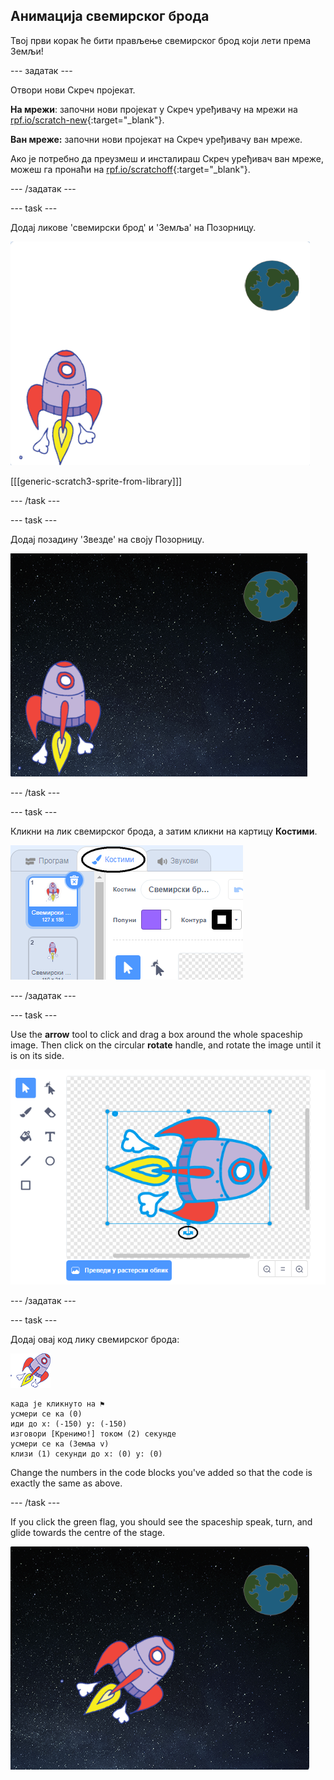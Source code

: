 ## Анимација свемирског брода

Твој први корак ће бити прављење свемирског брод који лети према Земљи!

\--- задатак \---

Отвори нови Скреч пројекат.

**На мрежи**: започни нови пројекат у Скреч уређивачу на мрежи на [rpf.io/scratch-new](http://rpf.io/scratchon){:target="_blank"}.

**Ван мреже:** започни нови пројекат на Скреч уређивачу ван мреже.

Ако је потребно да преузмеш и инсталираш Скреч уређивач ван мреже, можеш га пронаћи на [rpf.io/scratchoff](http://rpf.io/scratchoff){:target="_blank"}.

\--- /задатак \---

\--- task \---

Додај ликове 'свемирски брод' и 'Земља' на Позорницу.

![Ликови Свемирског брода и Земље](images/space-sprites.png)

[[[generic-scratch3-sprite-from-library]]]

\--- /task \---

\--- task \---

Додај позадину 'Звезде' на своју Позорницу.

![Свемирска позадина](images/space-backdrop.png)

\--- /task \---

\--- task \---

Кликни на лик свемирског брода, а затим кликни на картицу **Костими**.

![Костим Лика](images/space-costume.png)

\--- /задатак \---

\--- task \---

Use the **arrow** tool to click and drag a box around the whole spaceship image. Then click on the circular **rotate** handle, and rotate the image until it is on its side.

![Rotating a costume](images/space-rotate.png)

\--- /задатак \---

\--- task \---

Додај овај код лику свемирског брода:

![Spaceship sprite](images/sprite-spaceship.png)

```blocks3
када је кликнуто на ⚑
усмери се ка (0)
иди до x: (-150) y: (-150)
изговори [Кренимо!] током (2) секунде
усмери се ка (Земља v)
клизи (1) секунди до x: (0) y: (0)
```

Change the numbers in the code blocks you've added so that the code is exactly the same as above.

\--- /task \---

If you click the green flag, you should see the spaceship speak, turn, and glide towards the centre of the stage.

![Testing a spaceship animation](images/space-animate-stage.png)